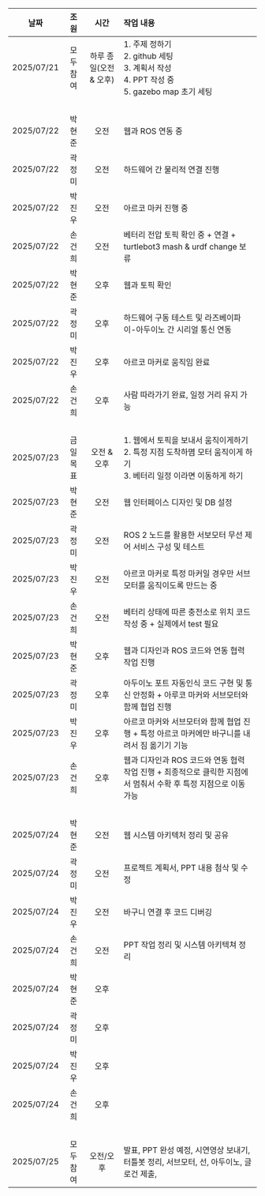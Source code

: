 

|날짜|조원|시간|작업 내용|
|:---:|:------:|:---:|:---|
|2025/07/21 |모두 참여|하루 종일(오전 & 오후)|1. 주제 정하기 <br> 2. github 세팅<br> 3. 계획서 작성<br> 4. PPT 작성 중<br> 5. gazebo map 초기 세팅|
| <br>| | | |
|2025/07/22 |박현준 |오전|웹과 ROS 연동 중<br> |
|2025/07/22 |곽정미|오전|하드웨어 간 물리적 연결 진행|
|2025/07/22 |박진우|오전|아르코 마커 진행 중|
|2025/07/22 |손건희|오전|베터리 전압 토픽 확인 중 + 연결 + turtlebot3 mash & urdf change 보류|
|2025/07/22 |박현준|오후|웹과 토픽 확인|
|2025/07/22 |곽정미|오후|하드웨어 구동 테스트 및 라즈베이파이-아두이노 간 시리얼 통신 연동|
|2025/07/22 |박진우|오후|아르코 마커로 움직임 완료|
|2025/07/22 |손건희|오후|사람 따라가기 완료, 일정 거리 유지 가능|
| |<br> | | |
|2025/07/23 |금일 목표|오전 & 오후|1. 웹에서 토픽을 보내서 움직이게하기 <br> 2. 특정 지점 도착하몀 모터 움직이게 하기 <br> 3. 베터리 일정 이라면 이동하게 하기|
|2025/07/23 |박현준|오전|웹 인터페이스 디자인 및 DB 설정 |
|2025/07/23 |곽정미|오전|ROS 2 노드를 활용한 서보모터 무선 제어 서비스 구성 및 테스트|
|2025/07/23 |박진우|오전|아르코 마커로 특정 마커일 경우만 서브모터를 움직이도록 만드는 중|
|2025/07/23 |손건희|오전|베터리 상태에 따른 충전소로 위치 코드 작성 중 + 실제에서 test 필요|
|2025/07/23 |박현준|오후|웹과 디자인과 ROS 코드와 연동 협력 작업 진행|
|2025/07/23 |곽정미|오후|아두이노 포트 자동인식 코드 구현 및 통신 안정화 + 아루코 마커와 서브모터와 함께 협업 진행|
|2025/07/23 |박진우|오후|아르코 마커와 서브모터와 함께 협업 진행 + 특정 아르코 마커에만 바구니를 내려서 짐 옮기기 기능|
|2025/07/23 |손건희|오후|웹과 디자인과 ROS 코드와 연동 협력 작업 진행 + 최종적으로 클릭한 지점에서 멈춰서 수확 후 특정 지점으로 이동 가능|
| | <br>| | |
|2025/07/24 |박현준|오전|웹 시스템 아키텍처 정리 및 공유|
|2025/07/24 |곽정미|오전| 프로젝트 계획서, PPT 내용 첨삭 및 수정 |
|2025/07/24 |박진우|오전| 바구니 연결 후 코드 디버깅|
|2025/07/24 |손건희|오전|PPT 작업 정리 및 시스템 아키텍쳐 정리|
|2025/07/24 |박현준|오후||
|2025/07/24 |곽정미|오후||
|2025/07/24 |박진우|오후||
|2025/07/24 |손건희|오후||
| | <br>| | |
|2025/07/25 |모두 참여|오전/오후|발표, PPT 완성 예정, 시연영상 보내기, 터틀봇 정리, 서브모터, 선, 아두이노, 글로건 제출, |
